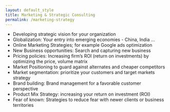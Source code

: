 ```yaml
---
layout: default_style
title: Marketing & Strategic Consulting
permalink: /marketing-strategy
---
```


- Developing strategic vision for your organization 
- Globalization: Your entry into emerging economies - China, India ...
- Online Marketing Strategies; for example Google ads optimization
- New Business opportunities: Search and capturing new business 
- Pricing policies: Increasing firm’s ROI (return on investments) by optimizing the price, volume matrix
- Market Positioning to guard against alternates and cheaper competitors
- Market segmentation: prioritize your customers and target markets strategy 
- Brand building: Brand management for a favorable customer perspective
- Product Mix Strategy: increasing your return on investment (ROI)
- Fear of known: Strategies to reduce fear with newer clients or business territories
